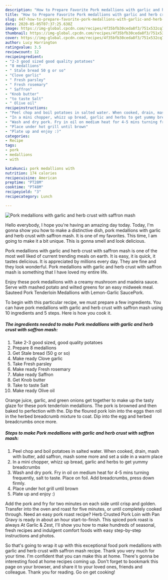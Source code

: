```yaml
---
description: "How to Prepare Favorite Pork medallions with garlic and herb crust with saffron mash"
title: "How to Prepare Favorite Pork medallions with garlic and herb crust with saffron mash"
slug: 447-how-to-prepare-favorite-pork-medallions-with-garlic-and-herb-crust-with-saffron-mash
date: 2020-05-05T07:37:25.638Z
image: https://img-global.cpcdn.com/recipes/4f35bfb30ceda8f3/751x532cq70/pork-medallions-with-garlic-and-herb-crust-with-saffron-mash-recipe-main-photo.jpg
thumbnail: https://img-global.cpcdn.com/recipes/4f35bfb30ceda8f3/751x532cq70/pork-medallions-with-garlic-and-herb-crust-with-saffron-mash-recipe-main-photo.jpg
cover: https://img-global.cpcdn.com/recipes/4f35bfb30ceda8f3/751x532cq70/pork-medallions-with-garlic-and-herb-crust-with-saffron-mash-recipe-main-photo.jpg
author: Lucy Harrington
ratingvalue: 3.5
reviewcount: 12
recipeingredient:
- "2-3 good sized good quality potatoes"
- "8 medallions"
- " Stale bread 50 g or so"
- "Clove garlic"
- " Fresh parsley"
- " Fresh rosemary"
- " Saffron"
- "Knob butter"
- "to taste Salt"
- " Olive oil"
recipeinstructions:
- "Peel chop and boil potatoes in salted water. When cooked, drain, mash with butter, add saffron, mash some more and set a side in a warm place"
- "In a mini chopper, whizz up bread, garlic and herbs to get yummy breadcrumbs"
- "Wash and dry pork. Fry in oil on medium heat for 4-5 mins turning frequently, salt to taste. Place on foil. Add breadcrumbs, press down firmly."
- "Place under hot grill until brown"
- "Plate up and enjoy :)"
categories:
- Recipe
tags:
- pork
- medallions
- with

katakunci: pork medallions with 
nutrition: 174 calories
recipecuisine: American
preptime: "PT28M"
cooktime: "PT48M"
recipeyield: "3"
recipecategory: Lunch

---
```



![Pork medallions with garlic and herb crust with saffron mash](https://img-global.cpcdn.com/recipes/4f35bfb30ceda8f3/751x532cq70/pork-medallions-with-garlic-and-herb-crust-with-saffron-mash-recipe-main-photo.jpg)

Hello everybody, I hope you're having an amazing day today. Today, I'm gonna show you how to make a distinctive dish, pork medallions with garlic and herb crust with saffron mash. It is one of my favorites. This time, I am going to make it a bit unique. This is gonna smell and look delicious.

Pork medallions with garlic and herb crust with saffron mash is one of the most well liked of current trending meals on earth. It is easy, it is quick, it tastes delicious. It is appreciated by millions every day. They are fine and they look wonderful. Pork medallions with garlic and herb crust with saffron mash is something that I have loved my entire life.

Enjoy these pork medallions with a creamy mushroom and madeira sauce. Serve with mashed potato and wilted greens for an easy midweek meal. Sauteed Pork Tenderloin Medallions with Lemon-Garlic SaucePork.


To begin with this particular recipe, we must prepare a few ingredients. You can have pork medallions with garlic and herb crust with saffron mash using 10 ingredients and 5 steps. Here is how you cook it.

<!--inarticleads1-->

##### The ingredients needed to make Pork medallions with garlic and herb crust with saffron mash:

1. Take 2-3 good sized, good quality potatoes
1. Prepare 8 medallions
1. Get  Stale bread (50 g or so)
1. Make ready Clove garlic
1. Take  Fresh parsley
1. Make ready  Fresh rosemary
1. Make ready  Saffron
1. Get Knob butter
1. Take to taste Salt
1. Make ready  Olive oil


Orange juice, garlic, and green onions get together to make up the tasty glaze for these pork tenderloin medallions. The pork is browned and then baked to perfection with the. Dip the floured pork loin into the eggs then roll in the herbed breadcrumb mixture to coat. Dip into the egg and herbed breadcrumbs once more. 

<!--inarticleads2-->

##### Steps to make Pork medallions with garlic and herb crust with saffron mash:

1. Peel chop and boil potatoes in salted water. When cooked, drain, mash with butter, add saffron, mash some more and set a side in a warm place
1. In a mini chopper, whizz up bread, garlic and herbs to get yummy breadcrumbs
1. Wash and dry pork. Fry in oil on medium heat for 4-5 mins turning frequently, salt to taste. Place on foil. Add breadcrumbs, press down firmly.
1. Place under hot grill until brown
1. Plate up and enjoy :)


Add the pork and fry for two minutes on each side until crisp and golden. Transfer into the oven and roast for five minutes, or until completely cooked through. Need an easy pork roast recipe? Herb Crusted Pork Loin with Pan Gravy is ready in about an hour start-to-finish. This spiced pork roast is always At Garlic &amp; Zest, I&#39;ll show you how to make hundreds of seasonal, fresh recipes and indulgent comfort foods with easy step-by-step instructions and photos. 

So that's going to wrap it up with this exceptional food pork medallions with garlic and herb crust with saffron mash recipe. Thank you very much for your time. I'm confident that you can make this at home. There's gonna be interesting food at home recipes coming up. Don't forget to bookmark this page on your browser, and share it to your loved ones, friends and colleague. Thank you for reading. Go on get cooking!
